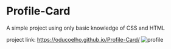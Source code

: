 # Profile-Card

A simple project using only basic knowledge of CSS and HTML

project link: https://oducoelho.github.io/Profile-Card/
![profile](https://user-images.githubusercontent.com/104034703/187054018-0966d81c-75d9-4715-866b-7316120c8a60.PNG)
